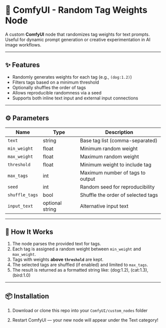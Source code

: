 # 🧩 ComfyUI - Random Tag Weights Node

A custom **ComfyUI** node that randomizes tag weights for text prompts.  
Useful for dynamic prompt generation or creative experimentation in AI image workflows.

---

## ✨ Features

- Randomly generates weights for each tag (e.g., `(dog:1.2)`)
- Filters tags based on a minimum threshold
- Optionally shuffles the order of tags
- Allows reproducible randomness via a seed
- Supports both inline text input and external input connections

---

## ⚙️ Parameters

| Name | Type | Description |
|------|------|-------------|
| `text` | string | Base tag list (comma-separated) |
| `min_weight` | float | Minimum random weight |
| `max_weight` | float | Maximum random weight |
| `threshold` | float | Minimum weight to include tag |
| `max_tags` | int | Maximum number of tags to output |
| `seed` | int | Random seed for reproducibility |
| `shuffle_tags` | bool | Shuffle the order of selected tags |
| `input_text` | optional string | Alternative input text |

---

## 🧠 How It Works

1. The node parses the provided text for tags.
2. Each tag is assigned a random weight between `min_weight` and `max_weight`.
3. Tags with weights **above `threshold`** are kept.
4. The selected tags are shuffled (if enabled) and limited to `max_tags`.
5. The result is returned as a formatted string like: (dog:1.2), (cat:1.3), (bird:1.0)


---

## 📦 Installation

1. Download or clone this repo into your `ComfyUI/custom_nodes` folder
 
2. Restart ComfyUI — your new node will appear under the Text category!